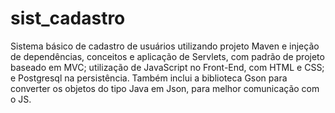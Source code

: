 # sist_cadastro
Sistema básico de cadastro de usuários utilizando projeto Maven e injeção de dependências, conceitos e aplicação de Servlets, com padrão de projeto baseado em MVC; utilização de JavaScript no Front-End, com HTML e CSS; e Postgresql na persistência.
Também inclui a biblioteca Gson para converter os objetos do tipo Java em Json, para melhor comunicação com o JS.
